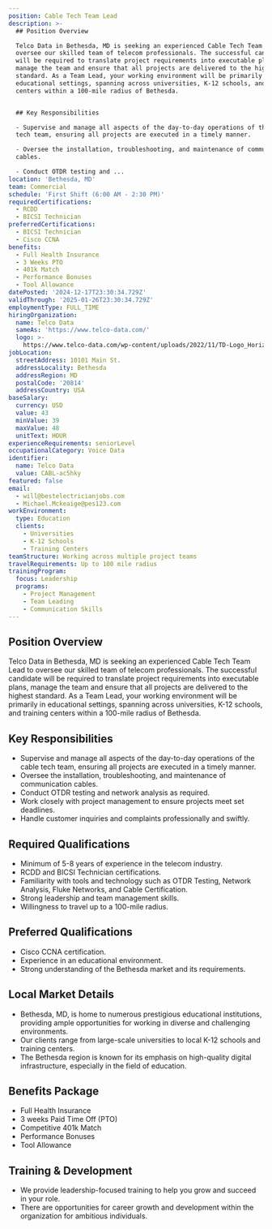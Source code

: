 ```yaml
---
position: Cable Tech Team Lead
description: >-
  ## Position Overview

  Telco Data in Bethesda, MD is seeking an experienced Cable Tech Team Lead to
  oversee our skilled team of telecom professionals. The successful candidate
  will be required to translate project requirements into executable plans,
  manage the team and ensure that all projects are delivered to the highest
  standard. As a Team Lead, your working environment will be primarily in
  educational settings, spanning across universities, K-12 schools, and training
  centers within a 100-mile radius of Bethesda.


  ## Key Responsibilities

  - Supervise and manage all aspects of the day-to-day operations of the cable
  tech team, ensuring all projects are executed in a timely manner.

  - Oversee the installation, troubleshooting, and maintenance of communication
  cables.

  - Conduct OTDR testing and ...
location: 'Bethesda, MD'
team: Commercial
schedule: 'First Shift (6:00 AM - 2:30 PM)'
requiredCertifications:
  - RCDD
  - BICSI Technician
preferredCertifications:
  - BICSI Technician
  - Cisco CCNA
benefits:
  - Full Health Insurance
  - 3 Weeks PTO
  - 401k Match
  - Performance Bonuses
  - Tool Allowance
datePosted: '2024-12-17T23:30:34.729Z'
validThrough: '2025-01-26T23:30:34.729Z'
employmentType: FULL_TIME
hiringOrganization:
  name: Telco Data
  sameAs: 'https://www.telco-data.com/'
  logo: >-
    https://www.telco-data.com/wp-content/uploads/2022/11/TD-Logo_Horizontal_Color.webp
jobLocation:
  streetAddress: 10101 Main St.
  addressLocality: Bethesda
  addressRegion: MD
  postalCode: '20814'
  addressCountry: USA
baseSalary:
  currency: USD
  value: 43
  minValue: 39
  maxValue: 48
  unitText: HOUR
experienceRequirements: seniorLevel
occupationalCategory: Voice Data
identifier:
  name: Telco Data
  value: CABL-ac5hky
featured: false
email:
  - will@bestelectricianjobs.com
  - Michael.Mckeaige@pes123.com
workEnvironment:
  type: Education
  clients:
    - Universities
    - K-12 Schools
    - Training Centers
teamStructure: Working across multiple project teams
travelRequirements: Up to 100 mile radius
trainingProgram:
  focus: Leadership
  programs:
    - Project Management
    - Team Leading
    - Communication Skills
---
```




## Position Overview
Telco Data in Bethesda, MD is seeking an experienced Cable Tech Team Lead to oversee our skilled team of telecom professionals. The successful candidate will be required to translate project requirements into executable plans, manage the team and ensure that all projects are delivered to the highest standard. As a Team Lead, your working environment will be primarily in educational settings, spanning across universities, K-12 schools, and training centers within a 100-mile radius of Bethesda.

## Key Responsibilities
- Supervise and manage all aspects of the day-to-day operations of the cable tech team, ensuring all projects are executed in a timely manner.
- Oversee the installation, troubleshooting, and maintenance of communication cables.
- Conduct OTDR testing and network analysis as required.
- Work closely with project management to ensure projects meet set deadlines.
- Handle customer inquiries and complaints professionally and swiftly.

## Required Qualifications
- Minimum of 5-8 years of experience in the telecom industry.
- RCDD and BICSI Technician certifications.
- Familiarity with tools and technology such as OTDR Testing, Network Analysis, Fluke Networks, and Cable Certification.
- Strong leadership and team management skills.
- Willingness to travel up to a 100-mile radius.

## Preferred Qualifications
- Cisco CCNA certification.
- Experience in an educational environment.
- Strong understanding of the Bethesda market and its requirements.

## Local Market Details
- Bethesda, MD, is home to numerous prestigious educational institutions, providing ample opportunities for working in diverse and challenging environments.
- Our clients range from large-scale universities to local K-12 schools and training centers.
- The Bethesda region is known for its emphasis on high-quality digital infrastructure, especially in the field of education.

## Benefits Package
- Full Health Insurance
- 3 weeks Paid Time Off (PTO)
- Competitive 401k Match
- Performance Bonuses
- Tool Allowance

## Training & Development
- We provide leadership-focused training to help you grow and succeed in your role.
- There are opportunities for career growth and development within the organization for ambitious individuals.